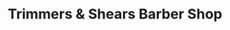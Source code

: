 ---
title: "Trimmers & Shears Barber Shop"
url: /norfolk/trimmers-and-shears-barber-shop/
shop: hairdresser
---
